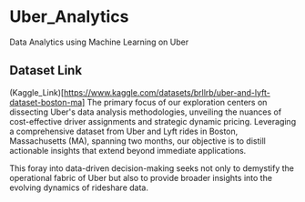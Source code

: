 # Uber_Analytics
Data Analytics using Machine Learning on Uber

## Dataset Link
(Kaggle_Link)[https://www.kaggle.com/datasets/brllrb/uber-and-lyft-dataset-boston-ma]
The primary focus of our exploration centers on dissecting Uber's data analysis methodologies, unveiling the nuances of cost-effective driver assignments and strategic dynamic pricing. Leveraging a comprehensive dataset from Uber and Lyft rides in Boston, Massachusetts (MA), spanning two months, our objective is to distill actionable insights that extend beyond immediate applications.

This foray into data-driven decision-making seeks not only to demystify the operational fabric of Uber but also to provide broader insights into the evolving dynamics of rideshare data.
